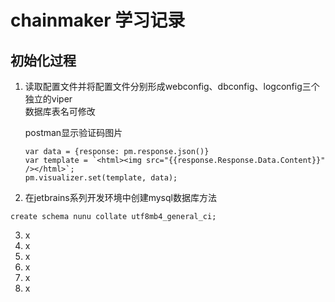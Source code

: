 # chainmaker 学习记录

## 初始化过程

1. 读取配置文件并将配置文件分别形成webconfig、dbconfig、logconfig三个独立的viper <br>
   数据库表名可修改

   postman显示验证码图片

   ```
   var data = {response: pm.response.json()}
   var template = `<html><img src="{{response.Response.Data.Content}}" /></html>`;
   pm.visualizer.set(template, data);
   
   ```

2. 在jetbrains系列开发环境中创建mysql数据库方法

```mysql
create schema nunu collate utf8mb4_general_ci;
```

3. x
4. x
5. x
6. x
7. x
8. x




